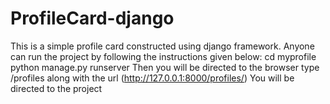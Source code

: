 # ProfileCard-django
This is a simple profile card constructed using django framework.
Anyone can run the project by following the instructions given below:
       cd myprofile
       python manage.py runserver
       Then you will be directed to the browser
       type /profiles along with the url (http://127.0.0.1:8000/profiles/)
       You will be directed to the project
